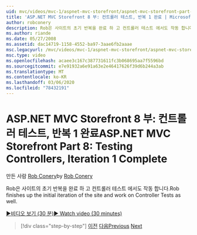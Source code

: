 ```yaml
---
uid: mvc/videos/mvc-1/aspnet-mvc-storefront/aspnet-mvc-storefront-part-8-testing-controllers-iteration-1-complete
title: 'ASP.NET MVC Storefront 8 부: 컨트롤러 테스트, 반복 1 완료 | Microsoft Docs'
author: robconery
description: Rob은 사이트의 초기 반복을 완료 하 고 컨트롤러 테스트 에서도 작동 합니다.
ms.author: riande
ms.date: 05/27/2008
ms.assetid: dac14719-1158-4552-ba97-3aae6fb2aaae
msc.legacyurl: /mvc/videos/mvc-1/aspnet-mvc-storefront/aspnet-mvc-storefront-part-8-testing-controllers-iteration-1-complete
msc.type: video
ms.openlocfilehash: acaee3c167c387731611fc3b068695aa7f5596bd
ms.sourcegitcommit: e7e91932a6e91a63e2e46417626f39d6b244a3ab
ms.translationtype: MT
ms.contentlocale: ko-KR
ms.lasthandoff: 03/06/2020
ms.locfileid: "78432191"
---
```

# <a name="aspnet-mvc-storefront-part-8-testing-controllers-iteration-1-complete"></a><span data-ttu-id="04786-103">ASP.NET MVC Storefront 8 부: 컨트롤러 테스트, 반복 1 완료</span><span class="sxs-lookup"><span data-stu-id="04786-103">ASP.NET MVC Storefront Part 8: Testing Controllers, Iteration 1 Complete</span></span>

<span data-ttu-id="04786-104">만든 사람 [Rob Conery](https://github.com/robconery)</span><span class="sxs-lookup"><span data-stu-id="04786-104">by [Rob Conery](https://github.com/robconery)</span></span>

<span data-ttu-id="04786-105">Rob은 사이트의 초기 반복을 완료 하 고 컨트롤러 테스트 에서도 작동 합니다.</span><span class="sxs-lookup"><span data-stu-id="04786-105">Rob finishes up the initial iteration of the site and work on Controller Tests as well.</span></span>

[<span data-ttu-id="04786-106">&#9654;비디오 보기 (30 분)</span><span class="sxs-lookup"><span data-stu-id="04786-106">&#9654; Watch video (30 minutes)</span></span>](https://channel9.msdn.com/Blogs/ASP-NET-Site-Videos/aspnet-mvc-storefront-part-8-testing-controllers-iteration-1-complete)

> [!div class="step-by-step"]
> <span data-ttu-id="04786-107">[이전](aspnet-mvc-storefront-part-7-routing-and-ui-work.md)
> [다음](aspnet-mvc-storefront-part-9-the-shopping-cart.md)</span><span class="sxs-lookup"><span data-stu-id="04786-107">[Previous](aspnet-mvc-storefront-part-7-routing-and-ui-work.md)
[Next](aspnet-mvc-storefront-part-9-the-shopping-cart.md)</span></span>
